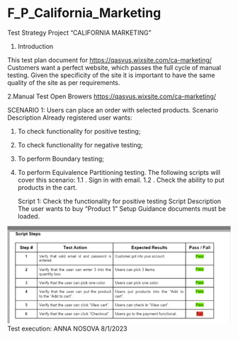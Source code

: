 # F_P_California_Marketing
Test Strategy
Project “CALIFORNIA MARKETING”

   1. Introduction
      
This test plan document for https://qasvus.wixsite.com/ca-marketing/
Customers want a perfect website, which passes the full cycle of manual testing. Given the specificity of
the site it is important to have the same quality of the site as per requirements.

2.Manual Test
Open Browers https://qasvus.wixsite.com/ca-marketing/

SCENARIO 1: Users can place an order with selected products.
Scenario Description
Already registered user wants:
1. To check functionality for positive testing;
2. To check functionality for negative testing;
3. To perform Boundary testing;
4. To perform Equivalence Partitioning testing.
The following scripts will cover this scenario:
1.1 . Sign in with email.
1.2 . Check the ability to put products in the cart.

   Script 1: Check the functionality for positive testing
Script Description
The user wants to buy “Product 1”
Setup
Guidance documents must be loaded.

![Image alt](https://github.com/annaelecconte/F_P_California_Marketing/blob/main/61f2865d-0971-4563-b158-5a0682e0b1f5.png)
Test execution: ANNA NOSOVA 8/1/2023
